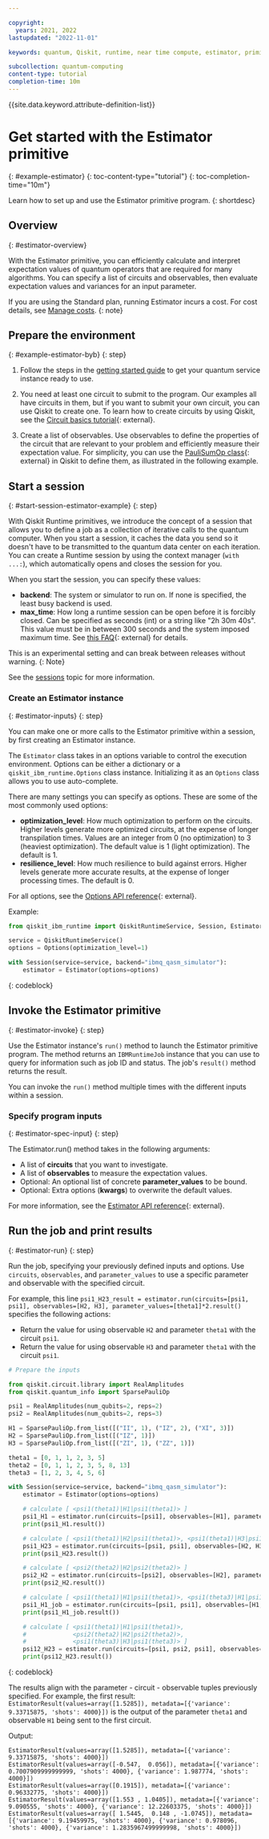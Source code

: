 ```yaml
---

copyright:
  years: 2021, 2022
lastupdated: "2022-11-01"

keywords: quantum, Qiskit, runtime, near time compute, estimator, primitive

subcollection: quantum-computing
content-type: tutorial
completion-time: 10m
---
```

{{site.data.keyword.attribute-definition-list}}

# Get started with the Estimator primitive
{: #example-estimator}
{: toc-content-type="tutorial"}
{: toc-completion-time="10m"}

Learn how to set up and use the Estimator primitive program.
{: shortdesc}

## Overview
{: #estimator-overview}

With the Estimator primitive, you can efficiently calculate and interpret expectation values of quantum operators that are required for many algorithms. You can specify a list of circuits and observables, then evaluate expectation values and variances for an input parameter.

If you are using the Standard plan, running Estimator incurs a cost. For cost details, see [Manage costs](/docs/quantum-computing?topic=quantum-computing-cost).
{: note}

## Prepare the environment
{: #example-estimator-byb}
{: step}

1. Follow the steps in the [getting started guide](/docs/quantum-computing?topic=quantum-computing-quickstart) to get your quantum service instance ready to use.

2. You need at least one circuit to submit to the program. Our examples all have circuits in them, but if you want to submit your own circuit, you can use Qiskit to create one. To learn how to create circuits by using Qiskit, see the [Circuit basics tutorial](https://qiskit.org/documentation/tutorials/circuits/01_circuit_basics.html){: external}.

3. Create a list of observables. Use observables to define the properties of the circuit that are relevant to your problem and  efficiently measure their expectation value. For simplicity, you can use the [PauliSumOp class](https://qiskit.org/documentation/stubs/qiskit.opflow.primitive_ops.html#module-qiskit.opflow.primitive_ops){: external} in Qiskit to define them, as illustrated in the following example.

## Start a session
{: #start-session-estimator-example}
{: step}

With Qiskit Runtime primitives, we introduce the concept of a session that allows you to define a job as a collection of iterative calls to the quantum computer. When you start a session, it caches the data you send so it doesn't have to be transmitted to the quantum data center on each iteration. You can create a Runtime session by using the context manager (`with ...:`), which automatically opens and closes the session for you.

When you start the session, you can specify these values:

*  **backend**: The system or simulator to run on. If none is specified, the least busy backend is used.
*  **max_time**: How long a runtime session can be open before it is forcibly closed. Can be specified as seconds (int) or a string like "2h 30m 40s". This value must be in between 300 seconds and the system imposed maximum time. See [this FAQ](https://qiskit.org/documentation/partners/qiskit_ibm_runtime/faqs/max_execution_time.html){: external} for details.

This is an experimental setting and can break between releases without warning.
{: Note}

See the [sessions](/docs/quantum-computing?topic=quantum-computing-sessions) topic for more information.

### Create an Estimator instance
{: #estimator-inputs}
{: step}

You can make one or more calls to the Estimator primitive within a session, by first creating an Estimator instance.

The `Estimator` class takes in an options variable to control the execution environment. Options can be either a dictionary or a `qiskit_ibm_runtime.Options` class instance. Initializing it as an `Options` class allows you to use auto-complete.

There are many settings you can specify as options.  These are some of the most commonly used options:

* **optimization_level**: How much optimization to perform on the circuits. Higher levels generate more optimized circuits, at the expense of longer transpilation times. Values are an integer from 0 (no optimization) to 3 (heaviest optimization). The default value is 1 (light optimization). The default is 1.
* **resilience_level**: How much resilience to build against errors. Higher levels generate more accurate results, at the expense of longer processing times. The default is 0.

For all options, see the [Options API reference](https://qiskit.org/documentation/partners/qiskit_ibm_runtime/stubs/qiskit_ibm_runtime.options.Options.html#qiskit_ibm_runtime.options.Options){: external}.

Example:

```Python
from qiskit_ibm_runtime import QiskitRuntimeService, Session, Estimator, Options

service = QiskitRuntimeService()
options = Options(optimization_level=1)

with Session(service=service, backend="ibmq_qasm_simulator"):
    estimator = Estimator(options=options)
```
{: codeblock}

## Invoke the Estimator primitive
{: #estimator-invoke}
{: step}

Use the Estimator instance's `run()` method to launch the Estimator primitive program. The method returns an `IBMRuntimeJob` instance that you can use to query for information such as job ID and status. The job's `result()` method returns the result.

You can invoke the `run()` method multiple times with the different inputs within a session.

### Specify program inputs
{: #estimator-spec-input}
{: step}

The Estimator.run() method takes in the following arguments:

* A list of **circuits** that you want to investigate.
* A list of **observables** to measure the expectation values.
* Optional: An optional list of concrete **parameter_values** to be bound.
* Optional: Extra options (**kwargs**) to overwrite the default values.

For more information, see the [Estimator API reference](https://qiskit.org/documentation/partners/qiskit_ibm_runtime/stubs/qiskit_ibm_runtime.Estimator.html){: external}.

## Run the job and print results
{: #estimator-run}
{: step}

Run the job, specifying your previously defined inputs and options. Use `circuits`, `observables`, and `parameter_values` to use a specific parameter and observable with the specified circuit.

For example, this line `psi1_H23_result = estimator.run(circuits=[psi1, psi1], observables=[H2, H3], parameter_values=[theta1]*2.result()` specifies the following actions:

- Return the value for using observable `H2` and parameter `theta1` with the circuit `psi1`.
- Return the value for using observable `H3` and parameter `theta1` with the circuit `psi1`.


```Python
# Prepare the inputs

from qiskit.circuit.library import RealAmplitudes
from qiskit.quantum_info import SparsePauliOp

psi1 = RealAmplitudes(num_qubits=2, reps=2)
psi2 = RealAmplitudes(num_qubits=2, reps=3)

H1 = SparsePauliOp.from_list([("II", 1), ("IZ", 2), ("XI", 3)])
H2 = SparsePauliOp.from_list([("IZ", 1)])
H3 = SparsePauliOp.from_list([("ZI", 1), ("ZZ", 1)])

theta1 = [0, 1, 1, 2, 3, 5]
theta2 = [0, 1, 1, 2, 3, 5, 8, 13]
theta3 = [1, 2, 3, 4, 5, 6]

with Session(service=service, backend="ibmq_qasm_simulator"):
    estimator = Estimator(options=options)

    # calculate [ <psi1(theta1)|H1|psi1(theta1)> ]
    psi1_H1 = estimator.run(circuits=[psi1], observables=[H1], parameter_values=[theta1])
    print(psi1_H1.result())

    # calculate [ <psi1(theta1)|H2|psi1(theta1)>, <psi1(theta1)|H3|psi1(theta1)> ]
    psi1_H23 = estimator.run(circuits=[psi1, psi1], observables=[H2, H3], parameter_values=[theta1]*2)
    print(psi1_H23.result())

    # calculate [ <psi2(theta2)|H2|psi2(theta2)> ]
    psi2_H2 = estimator.run(circuits=[psi2], observables=[H2], parameter_values=[theta2])
    print(psi2_H2.result())

    # calculate [ <psi1(theta1)|H1|psi1(theta1)>, <psi1(theta3)|H1|psi1(theta3)> ]
    psi1_H1_job = estimator.run(circuits=[psi1, psi1], observables=[H1, H1], parameter_values=[theta1, theta3])
    print(psi1_H1_job.result())

    # calculate [ <psi1(theta1)|H1|psi1(theta1)>,
    #             <psi2(theta2)|H2|psi2(theta2)>,
    #             <psi1(theta3)|H3|psi1(theta3)> ]
    psi12_H23 = estimator.run(circuits=[psi1, psi2, psi1], observables=[H1, H2, H3], parameter_values=[theta1, theta2, theta3])
    print(psi12_H23.result())
```
{: codeblock}

The results align with the parameter - circuit - observable tuples previously specified. For example, the first result: `EstimatorResult(values=array([1.5285]), metadata=[{'variance': 9.33715875, 'shots': 4000}])` is the output of the parameter `theta1` and observable `H1` being sent to the first circuit.

Output:
```text
EstimatorResult(values=array([1.5285]), metadata=[{'variance': 9.33715875, 'shots': 4000}])
EstimatorResult(values=array([-0.547,  0.056]), metadata=[{'variance': 0.7007909999999999, 'shots': 4000}, {'variance': 1.987774, 'shots': 4000}])
EstimatorResult(values=array([0.1915]), metadata=[{'variance': 0.96332775, 'shots': 4000}])
EstimatorResult(values=array([1.553 , 1.0405]), metadata=[{'variance': 9.090555, 'shots': 4000}, {'variance': 12.22603375, 'shots': 4000}])
EstimatorResult(values=array([ 1.5445,  0.148 , -1.0745]), metadata=[{'variance': 9.19459975, 'shots': 4000}, {'variance': 0.978096, 'shots': 4000}, {'variance': 1.2835967499999998, 'shots': 4000}])
```
